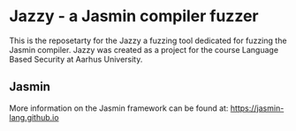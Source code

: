 # Jazzy - a Jasmin compiler fuzzer

This is the reposetarty for the Jazzy a fuzzing tool dedicated for fuzzing the Jasmin compiler.
Jazzy was created as a project for the course Language Based Security at Aarhus University.

## Jasmin 

More information on the Jasmin framework can be found at: https://jasmin-lang.github.io 
